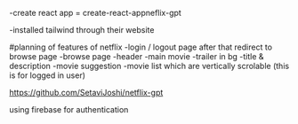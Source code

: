 -create react app = create-react-appneflix-gpt

-installed tailwind through their website

#planning of features of netflix
-login / logout page after that redirect to browse page
-browse page
    -header
    -main movie
        -trailer in bg
        -title & description
        -movie suggestion
        -movie list which are vertically scrolable
  (this is for logged in user)

 
https://github.com/SetaviJoshi/netflix-gpt

using firebase for authentication